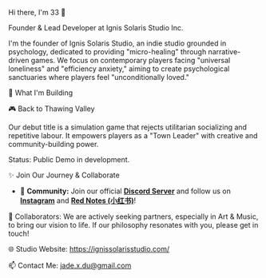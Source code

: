 Hi there, I'm 33 👋

Founder & Lead Developer at Ignis Solaris Studio Inc.

I'm the founder of Ignis Solaris Studio, an indie studio grounded in psychology, dedicated to providing "micro-healing" through narrative-driven games. We focus on contemporary players facing "universal loneliness" and "efficiency anxiety," aiming to create psychological sanctuaries where players feel "unconditionally loved."

🌱 What I'm Building

🎮 Back to Thawing Valley

Our debut title is a simulation game that rejects utilitarian socializing and repetitive labour. It empowers players as a "Town Leader" with creative and community-building power.

Status: Public Demo in development.

✨ Join Our Journey & Collaborate

* 💬 **Community:** Join our official **[Discord Server](https://discord.gg/HMEXESt38m)** and follow us on **[Instagram](https://www.instagram.com/tinangel666/)** and **[Red Notes (小红书)](https://www.xiaohongshu.com/user/profile/665735ee0000000003030184?xsec_token=YBQnWndXRlN5WEFMs3Vwm3fleQI-_qdbU-LROt7G-igZ0=&xsec_source=app_share&xhsshare=CopyLink&shareRedId=ODw3NzY6SU42NzUyOTgwNjY2OTo0Nj49&apptime=1760755185&share_id=b2088d32f0d64f43884121f904f4a992)**!

🤝 Collaborators: We are actively seeking partners, especially in Art & Music, to bring our vision to life. If our philosophy resonates with you, please get in touch!

🌐 Studio Website: https://ignissolarisstudio.com/

📫 Contact Me: jade.x.du@gmail.com 
